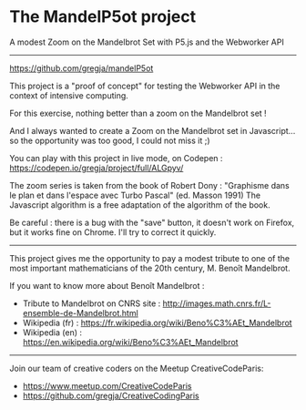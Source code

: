 # The MandelP5ot project

A modest Zoom on the Mandelbrot Set with P5.js and the Webworker API
 
---------

https://github.com/gregja/mandelP5ot

This project is a "proof of concept" for testing the Webworker API in the 
context of intensive computing.

For this exercise, nothing better than a zoom on the Mandelbrot set !

And I always wanted to create a Zoom on the Mandelbrot set in Javascript...
so the opportunity was too good, I could not miss it ;)

You can play with this project in live mode, on Codepen :
https://codepen.io/gregja/project/full/ALGpyv/

The zoom series is taken from the book of Robert Dony : 
"Graphisme dans le plan et dans l'espace avec Turbo Pascal" (ed. Masson 1991)
The Javascript algorithm is a free adaptation of the algorithm of the book. 

Be careful : there is a bug with the "save" button, it doesn't work on Firefox,
but it works fine on Chrome. I'll try to correct it quickly.

-----------

This project gives me the opportunity to pay a modest tribute to one of the 
most important mathematicians of the 20th century, M. Benoît Mandelbrot. 

If you want to know more about Benoît Mandelbrot :

- Tribute to Mandelbrot on CNRS site : http://images.math.cnrs.fr/L-ensemble-de-Mandelbrot.html
- Wikipedia (fr) : https://fr.wikipedia.org/wiki/Beno%C3%AEt_Mandelbrot
- Wikipedia (en) : https://en.wikipedia.org/wiki/Beno%C3%AEt_Mandelbrot

-----------

Join our team of creative coders on the Meetup CreativeCodeParis:
- https://www.meetup.com/CreativeCodeParis
- https://github.com/gregja/CreativeCodingParis


